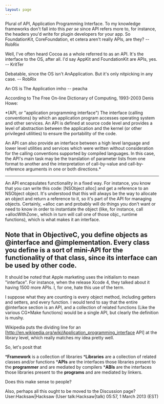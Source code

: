 ```yaml
---
layout: page
---
```




Plural of API, Application Programming Interface. To my knowledge frameworks don't fall into this *per se* since API refers more to, for instance, the headers you'd write for plugin developers for your app. So FoundationKit, CoreFoundation, et cetera aren't really APIs, are they? -- RobRix

Well, I've often heard Cocoa as a whole referred to as an API. It's the interface to the OS, after all. I'd say AppKit and FoundationKit are APIs, yes. -- KritTer

Debatable, since the OS isn't AnApplication. But it's only nitpicking in any case. -- RobRix

An OS is The Application imho -- peacha

According to The Free On-line Dictionary of Computing, 1993-2003 Denis Howe:

*(API, or "application programming interface") The interface (calling conventions) by which an application program accesses operating system and other services. An API is defined at source code level and provides a level of abstraction between the application and the kernel (or other privileged utilities) to ensure the portability of the code.

An API can also provide an interface between a high level language and lower level utilities and services which were written without consideration for the calling conventions supported by compiled languages. In this case, the API's main task may be the translation of parameter lists from one format to another and the interpretation of call-by-value and call-by-reference arguments in one or both directions.*

----

An API encapsulates functionality in a fixed way. For instance, you know that you can write this code:     [NSObject alloc] and get a reference to an NSObject object. It's understood that this will always be the way to allocate an object and return a reference to it, so it's part of the API for managing objects. Certainly, +alloc can and probably will do things you don't want or need to know in order to instantiate the object (like, for instance, call +allocWithZone:, which in turn will call one of those objc_ runtime functions), which is what makes it an interface.

Note that in ObjectiveC, you define objects as @interface and @implementation. Every class you define is a sort of mini-API for the functionality of that class, since its interface can be used by other code.
-----

It should be noted that Apple marketing uses the initialism to mean "interface". For instance, when the release Xcode 4, they talked about it having 1500 more APIs. I, for one, hate this use of the term.

I suppose what they are counting is every object method, including getters and setters, and every function. I would tend to say that the entire @interface section is an API, and a collection of related functions (Like the various CG*Make functions) would be a single API, but clearly the definition is mushy.

Wikipedia puts the dividing line for an [http://en.wikipedia.org/wiki/Application_programming_interface API] at the library level, which really matches my idea pretty well.

So, let's posit that

***Framework** is a collection of libraries
***Libraries** are a collection of related classes and/or functions
***APIs** are the interfaces those libraries present to the **programmer** and are mediated by compilers
***ABIs** are the interfaces those libraries present to the **programs** and are mediated by linkers.

Does this make sense to people?

Also, perhaps all this ought to be moved to the Discussion page?
User:Hacksaw|Hacksaw (User talk:Hacksaw|talk) 05:57, 1 March 2013 (EST)
